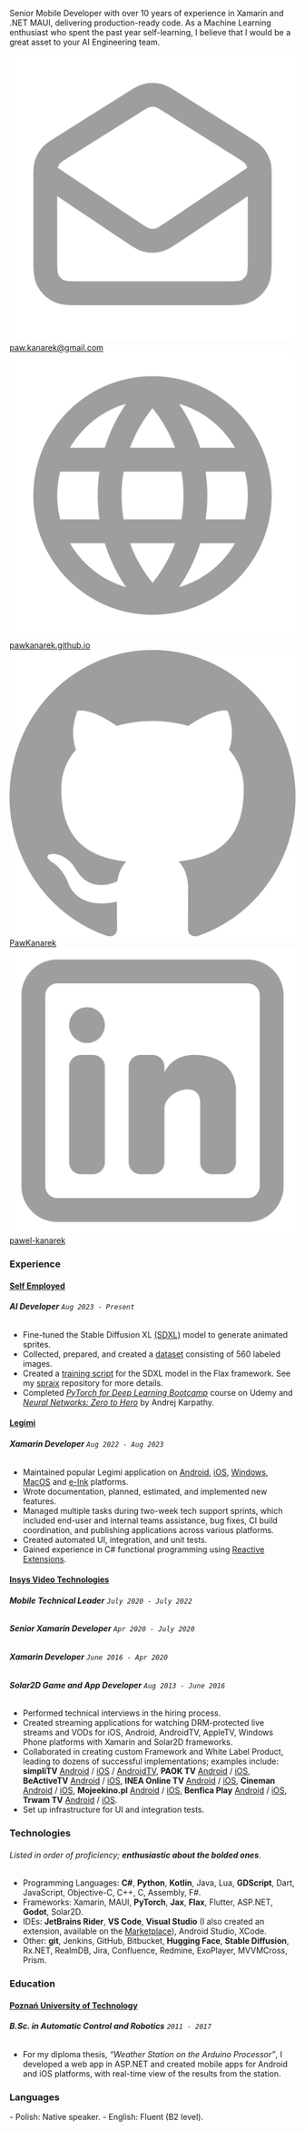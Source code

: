 Senior Mobile Developer with over 10 years of experience in Xamarin and .NET MAUI, delivering production-ready code. As a Machine Learning enthusiast who spent the past year self-learning, I believe that I would be a great asset to your AI Engineering team.

 <div class="contact">
    <a href="mailto:paw.kanarek@gmail.com">
        <img class="svg-icon" src="/assets/icons/mail.svg" alt="mail to">paw.kanarek@gmail.com
    </a>
    <a href="https://pawkanarek.github.io/">
        <img class="svg-icon" src="/assets/icons/site.svg" alt="site">pawkanarek.github.io
    </a>
    <a href="https://github.com/PawKanarek">
        <img class="svg-icon" src="/assets/icons/github.svg" alt="github">PawKanarek
    </a>
    <a href="https://www.linkedin.com/in/pawel-kanarek/">
        <img class="svg-icon" src="/assets/icons/linkedin.svg" alt="linkedin">pawel-kanarek
    </a>
</div>


### Experience

#### [Self Employed](https://github.com/PawKanarek)
###### __AI Developer__ `Aug 2023 - Present`
<div class="div-space"></div>

- Fine-tuned the Stable Diffusion XL [(SDXL)](https://huggingface.co/pawkanarek/spraix_sdxl_best_96_32) model to generate animated sprites. 
- Collected, prepared, and created a [dataset](https://huggingface.co/datasets/pawkanarek/spraix_1024) consisting of 560 labeled images. 
- Created a [training script](https://github.com/PawKanarek/spraix/blob/48d8c209a359622e6db56e6d555667ac466dc952/train_text_to_image_flax_sdxl.py) for the SDXL model in the Flax framework. See my [spraix](https://github.com/PawKanarek/spraix) repository for more details.
- Completed _[PyTorch for Deep Learning Bootcamp](https://www.udemy.com/certificate/UC-2818173f-752c-4306-91ea-5f916853c894/)_ course on Udemy and _[Neural Networks: Zero to Hero](https://www.youtube.com/watch?v=VMj-3S1tku0&list=PLAqhIrjkxbuWI23v9cThsA9GvCAUhRvKZ)_ by Andrej Karpathy.


#### [Legimi](https://www.legimi.pl/)
###### __Xamarin Developer__ `Aug 2022 - Aug 2023` 
<div class="div-space"></div>

- Maintained popular Legimi application on [Android](https://play.google.com/store/apps/details?id=legimi.android.main&hl=en), [iOS](https://apps.apple.com/pl/app/legimi-ebooks-and-audiobooks/id563888611), [Windows](https://www.legimi.pl/pobierz-legimi/), [MacOS](https://www.legimi.pl/pobierz-legimi/) and [e-Ink](https://www.legimi.pl/pobierz-legimi/) platforms.
- Wrote documentation, planned, estimated, and implemented new features.
- Managed multiple tasks during two-week tech support sprints, which included end-user and internal teams assistance, bug fixes, CI build coordination, and publishing applications across various platforms.
- Created automated UI, integration, and unit tests.
- Gained experience in C# functional programming using [Reactive Extensions](https://github.com/dotnet/reactive).

#### [Insys Video Technologies](https://insysvideotechnologies.com/)
###### __Mobile Technical Leader__ `July 2020 - July 2022`
###### __Senior Xamarin Developer__ `Apr 2020 - July 2020`
###### __Xamarin Developer__ `June 2016 - Apr 2020`
###### __Solar2D Game and App Developer__ `Aug 2013 - June 2016`
<div class="div-space"></div>

- Performed technical interviews in the hiring process.
- Created streaming applications for watching DRM-protected live streams and VODs for iOS, Android, AndroidTV, AppleTV, Windows Phone platforms with Xamarin and Solar2D frameworks.
- Collaborated in creating custom Framework and White Label Product, leading to dozens of successful implementations; examples include:  __simpliTV__ [Android](https://play.google.com/store/apps/details?id=at.simplitv.ott&hl=en&gl=US) / [iOS](https://apps.apple.com/at/app/simplitv-tv-streaming-app/id1250009902) / [AndroidTV](https://play.google.com/store/apps/details?id=at.simplitv.ott.androidtv&hl=pl), __PAOK TV__ [Android](https://play.google.com/store/apps/details?id=gr.paokfc.ott&hl=en&gl=US) / [iOS](https://apps.apple.com/gr/app/paok-tv/id1505963460), __BeActiveTV__ [Android](https://play.google.com/store/apps/details?id=pl.beactive.app&hl=en&gl=US) / [iOS](https://apps.apple.com/pl/app/beactivetv-pl/id1549817661?l=pl), __INEA Online TV__ [Android](https://play.google.com/store/apps/details?id=pl.inea.onlinetv&hl=pl) / [iOS](https://apps.apple.com/pl/app/inea-online-tv/id808106965), __Cineman__ [Android](https://play.google.com/store/apps/details?id=pl.cineman.app&hl=pl) / [iOS](https://apps.apple.com/pl/app/cineman/id1457949997), __Mojeekino.pl__ [Android](https://play.google.com/store/apps/details?id=pl.mojeekino&hl=pl) / [iOS](https://apps.apple.com/pl/app/moje-ekino/id1513916921), __Benfica Play__ [Android](https://play.google.com/store/apps/details?id=pt.benficaplay.ott&hl=en&gl=US) / [iOS](https://apps.apple.com/pl/app/benfica-play/id1489174646), __Trwam TV__ [Android](https://play.google.com/store/apps/details?id=pl.insys.trwamtv&hl=en) / [iOS](https://apps.apple.com/pl/app/trwam-tv/id1067334183?l=pl). 
- Set up infrastructure for UI and integration tests.

### Technologies
###### Listed in order of proficiency; __enthusiastic about the bolded ones__.
<div class="div-space"></div>

- Programming Languages: __C#__, __Python__, __Kotlin__, Java, Lua, __GDScript__, Dart, JavaScript, Objective-C, C++, C, Assembly, F#.
- Frameworks:  Xamarin, MAUI, __PyTorch__, __Jax__, __Flax__, Flutter, ASP.NET, __Godot__, Solar2D.
- IDEs: __JetBrains Rider__, __VS Code__, __Visual Studio__ (I also created an extension, available on the [Marketplace](https://marketplace.visualstudio.com/items?itemName=PawKanarek.v1)), Android Studio, XCode.
- Other: __git__, Jenkins, GitHub, Bitbucket, __Hugging Face__, __Stable Diffusion__, Rx.NET, RealmDB, Jira, Confluence, Redmine, ExoPlayer, MVVMCross, Prism.

### Education

#### [Poznań University of Technology](https://www.put.poznan.pl/en)
###### __B.Sc. in Automatic Control and Robotics__ `2011 - 2017`
<div class="div-space"></div>

- For my diploma thesis, _“Weather Station on the Arduino Processor”_, I developed a web app in ASP.NET and created mobile apps for Android and iOS platforms, with real-time view of the results from the station.

### Languages
<div class="div-space"></div>
- Polish: Native speaker.
- English: Fluent (B2 level).
